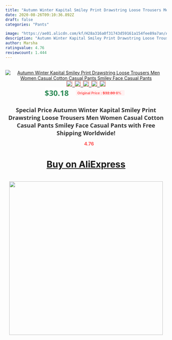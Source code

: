 ```yaml
---
title: "Autumn Winter Kapital Smiley Print Drawstring Loose Trousers Men Women Casual Cotton Casual Pants Smiley Face Casual Pants"
date: 2020-08-26T09:10:36.892Z
draft: false
categories: "Pants"

image: "https://ae01.alicdn.com/kf/H28a316a0f31743d59161a154fee89a7an/Autumn-Winter-Kapital-Smiley-Print-Drawstring-Loose-Trousers-Men-Women-Casual-Cotton-Casual-Pants-Smiley-Face.jpg"
description: "Autumn Winter Kapital Smiley Print Drawstring Loose Trousers Men Women Casual Cotton Casual Pants Smiley Face Casual Pants"
author: Marsha
ratingvalue: 4.76
reviewcount: 1.444
---
```

<br>
<div style="text-align: center;">
<a href="https://s.click.aliexpress.com/e/_AqjTJf" target="_blank" rel="nofollow noopener noreferrer"><img alt="Autumn Winter Kapital Smiley Print Drawstring Loose Trousers Men Women Casual Cotton Casual Pants Smiley Face Casual Pants" class="magnifier-image" src="https://ae01.alicdn.com/kf/H28a316a0f31743d59161a154fee89a7an/Autumn-Winter-Kapital-Smiley-Print-Drawstring-Loose-Trousers-Men-Women-Casual-Cotton-Casual-Pants-Smiley-Face.jpg_640x640.jpg">
<br>
<img style="border:1px solid salmon" src="https://ae01.alicdn.com/kf/H28a316a0f31743d59161a154fee89a7an/Autumn-Winter-Kapital-Smiley-Print-Drawstring-Loose-Trousers-Men-Women-Casual-Cotton-Casual-Pants-Smiley-Face.jpg_120x120.jpg">&nbsp;&nbsp;<img style="border:1px solid salmon" src="https://ae01.alicdn.com/kf/H12e6dfec76944c5dba712534bbb43f50Z/Autumn-Winter-Kapital-Smiley-Print-Drawstring-Loose-Trousers-Men-Women-Casual-Cotton-Casual-Pants-Smiley-Face.jpg_120x120.jpg">&nbsp;&nbsp;<img style="border:1px solid salmon" src="https://ae01.alicdn.com/kf/H2d8600635a774214a18bfdbc069b6232B/Autumn-Winter-Kapital-Smiley-Print-Drawstring-Loose-Trousers-Men-Women-Casual-Cotton-Casual-Pants-Smiley-Face.jpg_120x120.jpg">&nbsp;&nbsp;<img style="border:1px solid salmon" src="_120x120.jpg">&nbsp;&nbsp;<img style="border:1px solid salmon" src="https://ae01.alicdn.com/kf/Hc8690c740e58438f9629ca485f5ea007h/Autumn-Winter-Kapital-Smiley-Print-Drawstring-Loose-Trousers-Men-Women-Casual-Cotton-Casual-Pants-Smiley-Face.jpg_120x120.jpg"></a></div><br0>
<div style="text-align: center;"><span style="background-color: white; border: 0px; box-sizing: border-box; color: seagreen; display: inline-block; font-family: &quot;open sans&quot; , &quot;arial&quot; , &quot;helvetica&quot; , sans-serif , &quot;heiti&quot;; font-size: 24px; font-stretch: inherit; font-weight: 700; line-height: inherit; margin: 0px 10px 0px 0px; padding: 0px; vertical-align: middle;">$30.18 </span>
<span style="background: rgb(255 , 241 , 241); border-radius: 3px; border: 0px; box-sizing: border-box; color: #ff4747; display: inline-block; font-family: inherit; font-size: 12px; font-stretch: inherit; font-style: inherit; font-variant: inherit; font-weight: 600; line-height: inherit; margin: 0px; padding: 2px 5px; transform: scale(0.9); vertical-align: middle;">Original Price : <b style="text-decoration: line-through;">$32.80 </b> 8%&nbsp;&nbsp;</span></div>
<h1 style="color: #333333; display: inline-block; font-family: &quot;open sans&quot; , &quot;arial&quot; , &quot;helvetica&quot; , sans-serif , &quot;heiti&quot;; font-size: 18px; font-stretch: inherit; font-weight: 700; text-align: center;">Special Price Autumn Winter Kapital Smiley Print Drawstring Loose Trousers Men Women Casual Cotton Casual Pants Smiley Face Casual Pants with Free Shipping Worldwide!</h1>
<div style="color: #ff4747; text-align: center;">
<img src="https://4.bp.blogspot.com/-M0ZcTcb-5uY/XleCXlxnR4I/AAAAAAAAAEc/OrjgMkXV1oMQFaCRZj5HQwOCBcu3w1FegCPcBGAYYCw/s1600/star.png" style="height: 15px;">&nbsp;<b>4.76</b></div>
<div class="button_cont" align="center"><a class="buynow_a" href="https://s.click.aliexpress.com/e/_AqjTJf" target="_blank" rel="nofollow noopener noreferrer"><H1>Buy on AliExpress</H1></a></div><br>
<div class="separator" style="clear: both; text-align: center;">
<img src="https://lh3.googleusercontent.com/-pTy5HemUv9M/XlePHvY0dAI/AAAAAAAAAE4/0nX5iRUoIWY8eMW9Dpxeirr157OZliDIgCLcBGAsYHQ/s1600/badge.gif" width="480">
</div>
